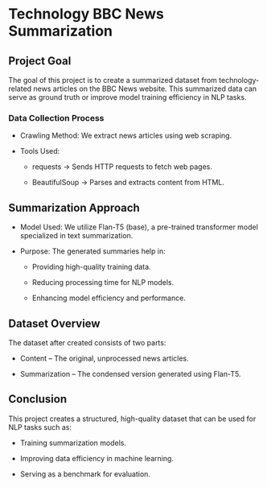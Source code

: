 # Technology BBC News Summarization
## Project Goal
The goal of this project is to create a summarized dataset from technology-related news articles on the BBC News website. This summarized data can serve as ground truth or improve model training efficiency in NLP tasks.

### Data Collection Process
- Crawling Method: We extract news articles using web scraping.

- Tools Used:

    - requests → Sends HTTP requests to fetch web pages.

    - BeautifulSoup → Parses and extracts content from HTML.

## Summarization Approach
- Model Used: We utilize Flan-T5 (base), a pre-trained transformer model specialized in text summarization.

- Purpose: The generated summaries help in:

    - Providing high-quality training data.

    - Reducing processing time for NLP models.

    - Enhancing model efficiency and performance.

## Dataset Overview
The dataset after created consists of two parts:

- Content – The original, unprocessed news articles.

- Summarization – The condensed version generated using Flan-T5.

## Conclusion
This project creates a structured, high-quality dataset that can be used for NLP tasks such as:

- Training summarization models.

- Improving data efficiency in machine learning.

- Serving as a benchmark for evaluation.
